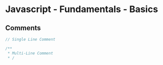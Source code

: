 # Javascript - Fundamentals - Basics

## Comments

```javascript
// Single Line Comment

/**
 * Multi-Line Comment
 * /
```
